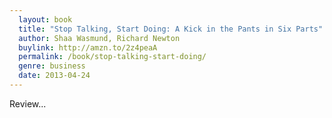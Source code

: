 ```yaml
---
  layout: book
  title: "Stop Talking, Start Doing: A Kick in the Pants in Six Parts"
  author: Shaa Wasmund, Richard Newton
  buylink: http://amzn.to/2z4peaA
  permalink: /book/stop-talking-start-doing/
  genre: business
  date: 2013-04-24
---
```


Review...